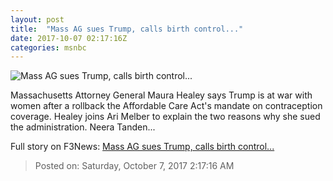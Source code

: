 ```yaml
---
layout: post
title:  "Mass AG sues Trump, calls birth control..."
date: 2017-10-07 02:17:16Z
categories: msnbc
---
```


![Mass AG sues Trump, calls birth control...](http://media1.s-nbcnews.com/j/MSNBC/Components/Video/201710/2017-10-07T02-20-03-8Z--1280x720.video_1067x600.jpg)

Massachusetts Attorney General Maura Healey says Trump is at war with women after a rollback the Affordable Care Act's mandate on contraception coverage. Healey joins Ari Melber to explain the two reasons why she sued the administration. Neera Tanden...


Full story on F3News: [Mass AG sues Trump, calls birth control...](http://www.f3nws.com/n/crquSG)

> Posted on: Saturday, October 7, 2017 2:17:16 AM
